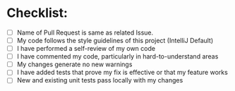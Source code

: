 # Checklist:
- [ ] Name of Pull Request is same as related Issue.
- [ ] My code follows the style guidelines of this project (IntelliJ Default)
- [ ] I have performed a self-review of my own code
- [ ] I have commented my code, particularly in hard-to-understand areas
- [ ] My changes generate no new warnings
- [ ] I have added tests that prove my fix is effective or that my feature works
- [ ] New and existing unit tests pass locally with my changes
